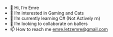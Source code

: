 - 👋 Hi, I’m Emre
- 👀 I’m interested in Gaming and Cats
- 🌱 I’m currently learning C# (Not Actively rn)
- 💞️ I’m looking to collaborate on ballers
- 📫 How to reach me emre.letzemre@gmail.com

<!---
letzemrelol/letzemrelol is a ✨ special ✨ repository because its `README.md` (this file) appears on your GitHub profile.
You can click the Preview link to take a look at your changes.
--->
